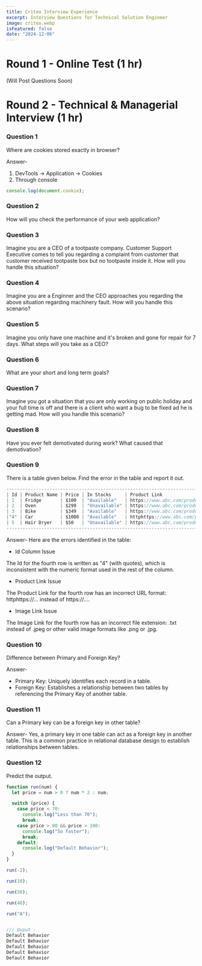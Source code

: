 ```yaml
---
title: Criteo Interview Experience
excerpt: Interview Questions for Technical Solution Engineer
image: criteo.webp
isFeatured: false
date: "2024-12-06"
---
```


# Round 1 - Online Test (1 hr)

(Will Post Questions Soon)

# Round 2 - Technical & Managerial Interview (1 hr)

### Question 1

Where are cookies stored exactly in browser?

Answer-

1. DevTools -> Application -> Cookies
2. Through console

```js
console.log(document.cookie);
```

### Question 2

How will you check the performance of your web application?

### Question 3

Imagine you are a CEO of a tootpaste company. Customer Support Executive comes to tell you regarding a complaint from customer that customer received tootpaste box but no tootpaste inside it. How will you handle this situation?

### Question 4

Imagine you are a Enginner and the CEO approaches you regarding the above situation regarding machinery fault. How will you handle this scenario?

### Question 5

Imagine you only have one machine and it's broken and gone for repair for 7 days. What steps will you take as a CEO?

### Question 6

What are your short and long term goals?

### Question 7

Imagine you got a situation that you are only working on public holiday and your full time is off and there is a client who want a bug to be fixed ad he is getting mad. How will you handle this scenario?

### Question 8

Have you ever felt demotivated during work? What caused that demotivation?

### Question 9

There is a table given below. Find the error in the table and report it out.

```js
--------------------------------------------------------------------------------------------------------------------
| Id | Product Name | Price | In Stocks     | Product Link                     | Image Link                        |
| 1  | Fridge       | $100  | "Available"   | https://www.abc.com/product1     | https://www.abc.com/product1.jpeg |
| 2  | Oven         | $299  | "Unavailable" | https://www.abc.com/product2     | https://www.abc.com/product2.jpeg |
| 3  | Bike         | $349  | "Available"   | https://www.abc.com/product3     | https://www.abc.com/product3.jpeg |
|"4" | Car          | $1000 | "Available"   | httphttps://www.abc.com/product4 | https://www.abc.com/product4.txt  |
| 5  | Hair Dryer   | $50   | "Unavailable" | https://www.abc.com/product5     | https://www.abc.com/product5.jpeg |
--------------------------------------------------------------------------------------------------------------------

```

Answer-
Here are the errors identified in the table:

- Id Column Issue

The Id for the fourth row is written as "4" (with quotes), which is inconsistent with the numeric format used in the rest of the column.

- Product Link Issue

The Product Link for the fourth row has an incorrect URL format: httphttps://... instead of https://....

- Image Link Issue

The Image Link for the fourth row has an incorrect file extension: .txt instead of .jpeg or other valid image formats like .png or .jpg.

### Question 10

Difference between Primary and Foreign Key?

Answer-

- Primary Key: Uniquely identifies each record in a table.
- Foreign Key: Establishes a relationship between two tables by referencing the Primary Key of another table.

### Question 11

Can a Primary key can be a foreign key in other table?

Answer-
Yes, a primary key in one table can act as a foreign key in another table. This is a common practice in relational database design to establish relationships between tables.

### Question 12

Predict the output.

```js
function run(num) {
  let price = num > 0 ? num * 2 : num;

  switch (price) {
    case price < 70:
      console.log("Less than 70");
      break;
    case price > 80 && price > 100:
      console.log("So faster");
      break;
    default:
      console.log("Default Behavior");
  }
}

run(-2);

run(10);

run(50);

run(40);

run("A");


/// Ouput -
Default Behavior
Default Behavior
Default Behavior
Default Behavior
Default Behavior
```
